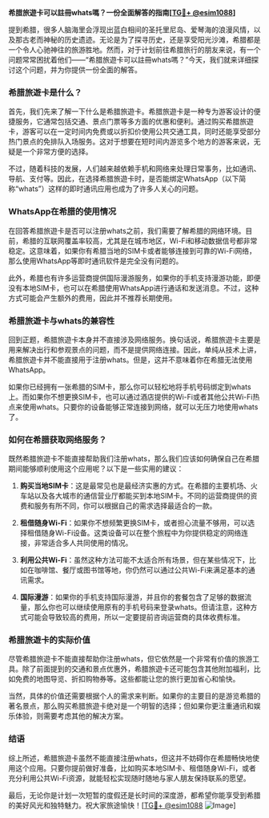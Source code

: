 **希腊旅遊卡可以註冊whats嗎？一份全面解答的指南[[TG💪+ @esim1088](https://t.me/s/esim1088)]**

提到希腊，很多人脑海里会浮现出蓝白相间的圣托里尼岛、爱琴海的浪漫风情，以及那古老而神秘的历史遗迹。无论是为了探寻历史，还是享受阳光沙滩，希腊都是一个令人心驰神往的旅游胜地。然而，对于计划前往希腊旅行的朋友来说，有一个问题常常困扰着他们——“希腊旅遊卡可以註冊whats嗎？”今天，我们就来详细探讨这个问题，并为你提供一份全面的解答。

### 希腊旅遊卡是什么？

首先，我们先来了解一下什么是希腊旅遊卡。希腊旅遊卡是一种专为游客设计的便捷服务，它通常包括交通、景点门票等多方面的优惠和便利。通过购买希腊旅遊卡，游客可以在一定时间内免费或以折扣价使用公共交通工具，同时还能享受部分热门景点的免排队入场服务。这对于想要在短时间内游览多个地方的游客来说，无疑是一个非常方便的选择。

不过，随着科技的发展，人们越来越依赖手机和网络来处理日常事务，比如通讯、导航、支付等。因此，在选择希腊旅遊卡时，是否能绑定WhatsApp（以下简称“whats”）这样的即时通讯应用也成为了许多人关心的问题。

### WhatsApp在希腊的使用情况

在回答希腊旅遊卡是否可以注册whats之前，我们需要了解希腊的网络环境。目前，希腊的互联网覆盖率较高，尤其是在城市地区，Wi-Fi和移动数据信号都非常稳定。这意味着，如果你有希腊当地的SIM卡或者能够连接到可靠的Wi-Fi网络，那么使用WhatsApp等即时通讯软件是完全没有问题的。

此外，希腊也有许多运营商提供国际漫游服务，如果你的手机支持漫游功能，即便没有本地SIM卡，也可以在希腊使用WhatsApp进行通话和发送消息。不过，这种方式可能会产生额外的费用，因此并不推荐长期使用。

### 希腊旅遊卡与whats的兼容性

回到正题，希腊旅遊卡本身并不直接涉及网络服务。换句话说，希腊旅遊卡主要是用来解决出行和参观景点的问题，而不是提供网络连接。因此，单纯从技术上讲，希腊旅遊卡并不能直接用于注册whats。但是，这并不意味着你在希腊无法使用WhatsApp。

如果你已经拥有一张希腊的SIM卡，那么你可以轻松地将手机号码绑定到whats上。而如果你不想更换SIM卡，也可以通过酒店提供的Wi-Fi或者其他公共Wi-Fi热点来使用whats。只要你的设备能够正常连接到网络，就可以无压力地使用whats了。

### 如何在希腊获取网络服务？

既然希腊旅遊卡不能直接帮助我们注册whats，那么我们应该如何确保自己在希腊期间能够顺利使用这个应用呢？以下是一些实用的建议：

1. **购买当地SIM卡**：这是最常见也是最经济实惠的方式。在希腊的主要机场、火车站以及各大城市的通信营业厅都能买到本地SIM卡。不同的运营商提供的资费和服务有所不同，你可以根据自己的需求选择最适合的一款。

2. **租借随身Wi-Fi**：如果你不想频繁更换SIM卡，或者担心流量不够用，可以选择租借随身Wi-Fi设备。这类设备可以在整个旅程中为你提供稳定的网络连接，非常适合多人共同使用的情况。

3. **利用公共Wi-Fi**：虽然这种方法可能不太适合所有场景，但在某些情况下，比如在咖啡馆、餐厅或图书馆等地，你仍然可以通过公共Wi-Fi来满足基本的通讯需求。

4. **国际漫游**：如果你的手机支持国际漫游，并且你的套餐包含了足够的数据流量，那么你也可以继续使用原有的手机号码来登录whats。但请注意，这种方式可能会导致较高的费用，所以一定要提前咨询运营商的具体收费标准。

### 希腊旅遊卡的实际价值

尽管希腊旅遊卡不能直接帮助你注册whats，但它依然是一个非常有价值的旅游工具。除了前面提到的交通和景点优惠外，希腊旅遊卡还可能包含其他附加福利，比如免费的地图导览、折扣购物券等。这些都能让您的旅行更加省心和愉快。

当然，具体的价值还需要根据个人的需求来判断。如果你的主要目的是游览希腊的著名景点，那么购买希腊旅遊卡绝对是一个明智的选择；但如果你更注重通讯和娱乐体验，则需要考虑其他的解决方案。

### 结语

综上所述，希腊旅遊卡虽然不能直接注册whats，但这并不妨碍你在希腊畅快地使用这个应用。只要你提前做好准备，比如购买本地SIM卡、租借随身Wi-Fi，或者充分利用公共Wi-Fi资源，就能轻松实现随时随地与家人朋友保持联系的愿望。

最后，无论你是计划一次短暂的度假还是长时间的深度游，都希望你能享受到希腊的美好风光和独特魅力。祝大家旅途愉快！[[TG💪+ @esim1088](https://t.me/s/esim1088) ![Image](https://i.postimg.cc/4NQfJmqS/Snipaste-2025-05-13-00-14-12.png)]